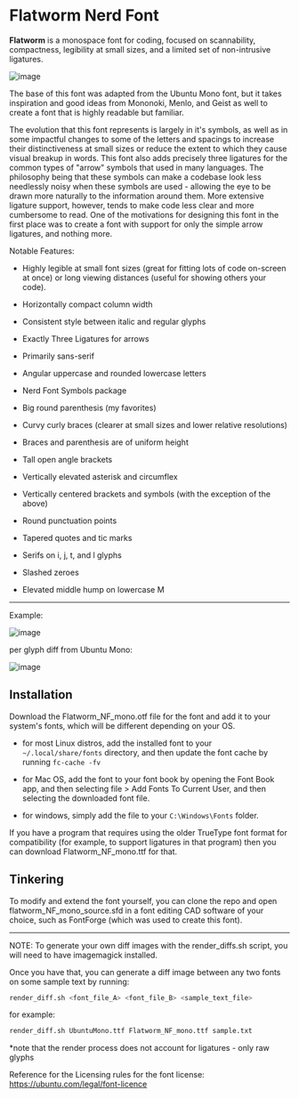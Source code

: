 # Flatworm Nerd Font

**Flatworm** is a monospace font for coding, focused on scannability, compactness, legibility at small sizes, and a limited set of non-intrusive ligatures.

![image](https://github.com/user-attachments/assets/f21e2ab4-408e-481e-b088-f45f000edc57)

The base of this font was adapted from the Ubuntu Mono font, but it takes inspiration and good ideas from Mononoki, Menlo, and Geist as well to create a font that is highly readable but familiar.

The evolution that this font represents is largely in it's symbols, as well as in some impactful changes to some of the letters and spacings to increase their distinctiveness at small sizes or reduce the extent to which they cause visual breakup in words. This font also adds precisely three ligatures for the common types of "arrow" symbols that used in many languages. The philosophy being that these symbols can make a codebase look less needlessly noisy when these symbols are used - allowing the eye to be drawn more naturally to the information around them. More extensive ligature support, however, tends to make code less clear and more cumbersome to read. One of the motivations for designing this font in the first place was to create a font with support for only the simple arrow ligatures, and nothing more.

Notable Features:

- Highly legible at small font sizes (great for fitting lots of code on-screen at once) or long viewing distances (useful for showing others your code).

- Horizontally compact column width

- Consistent style between italic and regular glyphs

- Exactly Three Ligatures for arrows

- Primarily sans-serif

- Angular uppercase and rounded lowercase letters

- Nerd Font Symbols package

- Big round parenthesis (my favorites)

- Curvy curly braces (clearer at small sizes and lower relative resolutions)

- Braces and parenthesis are of uniform height

- Tall open angle brackets

- Vertically elevated asterisk and circumflex

- Vertically centered brackets and symbols (with the exception of the above)

- Round punctuation points

- Tapered quotes and tic marks

- Serifs on i, j, t, and l glyphs

- Slashed zeroes

- Elevated middle hump on lowercase M

---

Example:

![image](https://github.com/user-attachments/assets/56e2d6e5-0fe5-4e99-9941-c711cc2224c6)

per glyph diff from Ubuntu Mono:

![image](https://github.com/user-attachments/assets/230e0b8b-b060-410f-ba5c-d549d0378b11)

## Installation

Download the Flatworm_NF_mono.otf file for the font and add it to your system's fonts, which will be different depending on your OS.

- for most Linux distros, add the installed font to your `~/.local/share/fonts` directory, and then update the font cache by running `fc-cache -fv`

- for Mac OS, add the font to your font book by opening the Font Book app, and then selecting file > Add Fonts To Current User, and then selecting the downloaded font file.

- for windows, simply add the file to your `C:\Windows\Fonts` folder.

If you have a program that requires using the older TrueType font format for compatibility (for example, to support ligatures in that program) then you can download Flatworm_NF_mono.ttf for that.

## Tinkering

To modify and extend the font yourself, you can clone the repo and open flatworm_NF_mono_source.sfd in a font editing CAD software of your choice, such as FontForge (which was used to create this font).

---

NOTE: To generate your own diff images with the render_diffs.sh script, you will need to have imagemagick installed.

Once you have that, you can generate a diff image between any two fonts on some sample text by running:

```sh
render_diff.sh <font_file_A> <font_file_B> <sample_text_file>
```

for example:
```sh
render_diff.sh UbuntuMono.ttf Flatworm_NF_mono.ttf sample.txt
```

*note that the render process does not account for ligatures - only raw glyphs

Reference for the Licensing rules for the font license: https://ubuntu.com/legal/font-licence
